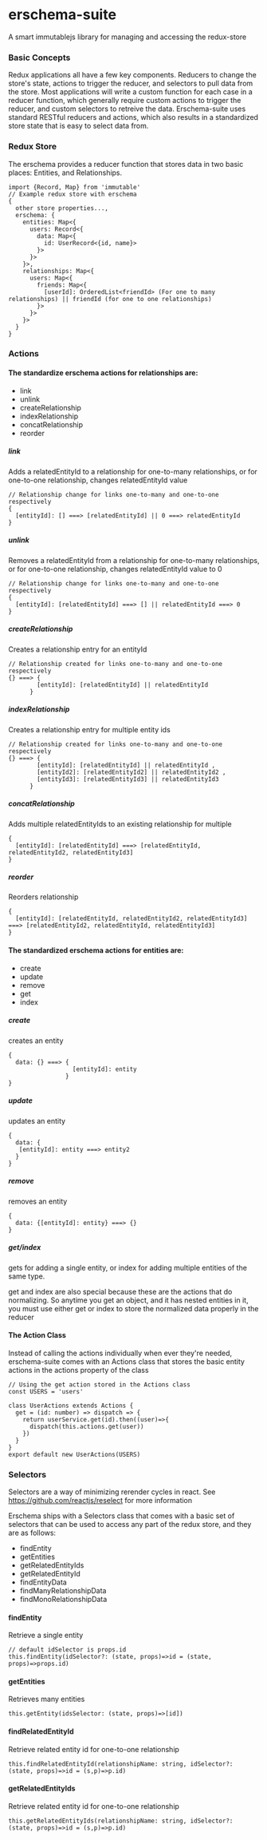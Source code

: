 # erschema-suite

A smart immutablejs library for managing and accessing the redux-store

### Basic Concepts

Redux applications all have a few key components. Reducers to change the store's state, actions to trigger the reducer, and selectors to pull data from the store.
Most applications will write a custom function for each case in a reducer function, which generally require custom actions to trigger the reducer, and custom selectors to retreive the data.
Erschema-suite uses standard RESTful reducers and actions, which also results in a standardized store state that is easy to select data from.

### Redux Store

The erschema provides a reducer function that stores data in two basic places: Entities, and Relationships.

```
import {Record, Map} from 'immutable'
// Example redux store with erschema
{
  other store properties...,
  erschema: {
    entities: Map<{
      users: Record<{
        data: Map<{
          id: UserRecord<{id, name}>
        }>
      }>
    }>,
    relationships: Map<{
      users: Map<{
        friends: Map<{
          [userId]: OrderedList<friendId> (For one to many relationships) || friendId (for one to one relationships)
        }>
      }>
    }>
  }
}
```

### Actions

#### The standardize erschema actions for relationships are:

* link
* unlink
* createRelationship
* indexRelationship
* concatRelationship
* reorder

##### link

Adds a relatedEntityId to a relationship for one-to-many relationships, or for one-to-one relationship, changes relatedEntityId value

```
// Relationship change for links one-to-many and one-to-one respectively
{
  [entityId]: [] ===> [relatedEntityId] || 0 ===> relatedEntityId 
}
```

##### unlink

Removes a relatedEntityId from a relationship for one-to-many relationships, or for one-to-one relationship, changes relatedEntityId value to 0

```
// Relationship change for links one-to-many and one-to-one respectively
{
  [entityId]: [relatedEntityId] ===> [] || relatedEntityId ===> 0
}
```

##### createRelationship

Creates a relationship entry for an entityId
```
// Relationship created for links one-to-many and one-to-one respectively
{} ===> {
        [entityId]: [relatedEntityId] || relatedEntityId 
      }
```

##### indexRelationship

Creates a relationship entry for multiple entity ids
```
// Relationship created for links one-to-many and one-to-one respectively
{} ===> {
        [entityId]: [relatedEntityId] || relatedEntityId ,
        [entityId2]: [relatedEntityId2] || relatedEntityId2 ,
        [entityId3]: [relatedEntityId3] || relatedEntityId3 
      }
```

##### concatRelationship

Adds multiple relatedEntityIds to an existing relationship for multiple
```
{
  [entityId]: [relatedEntityId] ===> [relatedEntityId, relatedEntityId2, relatedEntityId3]
}
```

##### reorder

Reorders relationship
```
{
  [entityId]: [relatedEntityId, relatedEntityId2, relatedEntityId3] ===> [relatedEntityId2, relatedEntityId, relatedEntityId3]
}
```

#### The standardized erschema actions for entities are:

* create
* update
* remove
* get
* index

##### create

creates an entity
```
{
  data: {} ===> {
                  [entityId]: entity 
                }
}
```

##### update

updates an entity
```
{
  data: {
   [entityId]: entity ===> entity2
  }
}
```

##### remove

removes an entity
```
{
  data: {[entityId]: entity} ===> {}
}
```

##### get/index

gets for adding a single entity, or index for adding multiple entities of the same type.

get and index are also special because these are the actions that do normalizing. So anytime you get an object, and it has nested entities in it, you must use either get or index to store the normalized data properly in the reducer

#### The Action Class

Instead of calling the actions individually when ever they're needed, erschema-suite comes with an Actions class that stores the basic entity actions in the actions property of the class

```
// Using the get action stored in the Actions class
const USERS = 'users'

class UserActions extends Actions {
  get = (id: number) => dispatch => {
    return userService.get(id).then((user)=>{
      dispatch(this.actions.get(user))
    })
  }
}
export default new UserActions(USERS)
```

### Selectors

Selectors are a way of minimizing rerender cycles in react. See https://github.com/reactjs/reselect for more information

Erschema ships with a Selectors class that comes with a basic set of selectors that can be used to access any part of the redux store, and they are as follows:

* findEntity
* getEntities
* getRelatedEntityIds
* getRelatedEntityId
* findEntityData
* findManyRelationshipData
* findMonoRelationshipData

#### findEntity

Retrieve a single entity

```
// default idSelector is props.id
this.findEntity(idSelector?: (state, props)=>id = (state, props)=>props.id)
```

#### getEntities

Retrieves many entities

```
this.getEntity(idsSelector: (state, props)=>[id])
```

#### findRelatedEntityId

Retrieve related entity id for one-to-one relationship

```
this.findRelatedEntityId(relationshipName: string, idSelector?: (state, props)=>id = (s,p)=>p.id)
```

#### getRelatedEntityIds

Retrieve related entity id for one-to-one relationship

```
this.getRelatedEntityIds(relationshipName: string, idSelector?: (state, props)=>id = (s,p)=>p.id)
```

